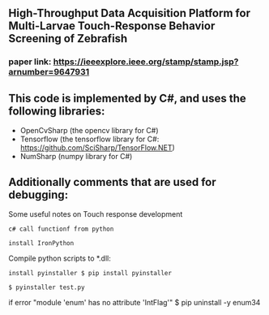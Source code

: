 ## High-Throughput Data Acquisition Platform for Multi-Larvae Touch-Response Behavior Screening of Zebrafish

### paper link: https://ieeexplore.ieee.org/stamp/stamp.jsp?arnumber=9647931

## This code is implemented by C#, and uses the following libraries:

- OpenCvSharp (the opencv library for C#)
- Tensorflow (the tensorflow library for C#: https://github.com/SciSharp/TensorFlow.NET)
- NumSharp (numpy library for C#)

## Additionally comments that are used for debugging:

Some useful notes on Touch response development

    c# call functionf from python

    install IronPython

Compile python scripts to *.dll:

    install pyinstaller $ pip install pyinstaller

    $ pyinstaller test.py

if error "module 'enum' has no attribute 'IntFlag'" $ pip uninstall -y enum34

